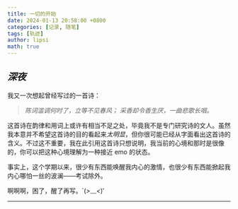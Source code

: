 ```yaml
---
title: 一切的开始
date: 2024-01-13 20:58:00 +0800
categories: [记录, 随笔]
tags: [轨迹]
author: lipsi
math: true
---
```

## *深夜*

我又一次想起曾经写过的一首诗：

> *陈词滥调何时了，立等不见春风；*
> *采香却令香生厌，一曲悲歌长咽。*

这首诗在韵律和用词上或许有相当不足之处，毕竟我不是专门研究诗的文人。虽然我本意并不希望这首诗的目的看起来*太明显*，但你很可能已经从字面看出这首诗的含义。不过这不重要，我在此引用这首诗只想说明，我当前的心境和那时是很像的，你可以把这种心境理解为一种接近 emo 的状态。

事实上，这个学期以来，很少有东西能唤醒我内心的激情，也很少有东西能掀起我内心哪怕一丝的波澜——考试除外。

啊啊啊，困了，醒了再写。`(*>﹏<*)′

---
